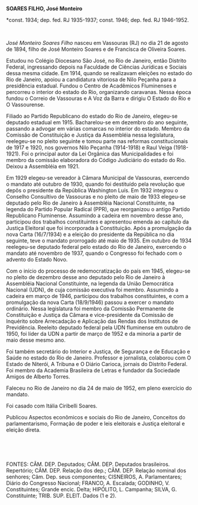 **SOARES FILHO, José Monteiro**

\*const. 1934; dep. fed. RJ 1935-1937; const. 1946; dep. fed. RJ
1946-1952.

 

*José Monteiro Soares Filho* nasceu em Vassouras (RJ) no dia 21 de
agosto de 1894, filho de José Monteiro Soares e de Francisca de Oliveira
Soares.

Estudou no Colégio Diocesano São José, no Rio de Janeiro, então Distrito
Federal, ingressando depois na Faculdade de Ciências Jurídicas e Sociais
dessa mesma cidade. Em 1914, quando se realizavam eleições no estado do
Rio de Janeiro, apoiou a candidatura vitoriosa de Nilo Peçanha para a
presidência estadual. Fundou o Centro de Acadêmicos Fluminenses e
percorreu o interior do estado do Rio, organizando caravanas. Nessa
época fundou o Correio de Vassouras e A Voz da Barra e dirigiu O Estado
do Rio e O Vassourense.

Filiado ao Partido Republicano do estado do Rio de Janeiro, elegeu-se
deputado estadual em 1915. Bacharelou-se em dezembro do ano seguinte,
passando a advogar em várias comarcas no interior do estado. Membro da
Comissão de Constituição e Justiça da Assembléia nessa legislatura,
reelegeu-se no pleito seguinte e tomou parte nas reformas
constitucionais de 1917 e 1920, nos governos Nilo Peçanha (1914-1918) e
Raul Veiga (1918-1921). Foi o principal autor da Lei Orgânica das
Municipalidades e foi membro da comissão elaboradora do Código
Judiciário do estado do Rio. Deixou a Assembléia em 1921.

Em 1929 elegeu-se vereador à Câmara Municipal de Vassouras, exercendo o
mandato até outubro de 1930, quando foi destituído pela revolução que
depôs o presidente da República Washington Luís. Em 1932 integrou o
Conselho Consultivo de Vassouras e no pleito de maio de 1933 elegeu-se
deputado pelo Rio de Janeiro à Assembléia Nacional Constituinte, na
legenda do Partido Popular Radical (PPR), que reorganizou o antigo
Partido Republicano Fluminense. Assumindo a cadeira em novembro desse
ano, participou dos trabalhos constituintes e apresentou emenda ao
capítulo da Justiça Eleitoral que foi incorporada à Constituição. Após a
promulgação da nova Carta (16/7/1934) e a eleição do presidente da
República no dia seguinte, teve o mandato prorrogado até maio de 1935.
Em outubro de 1934 reelegeu-se deputado federal pelo estado do Rio de
Janeiro, exercendo o mandato até novembro de 1937, quando o Congresso
foi fechado com o advento do Estado Novo.

Com o início do processo de redemocratização do país em 1945, elegeu-se
no pleito de dezembro desse ano deputado pelo Rio de Janeiro à
Assembléia Nacional Constituinte, na legenda da União Democrática
Nacional (UDN), de cuja comissão executiva foi membro. Assumindo a
cadeira em março de 1946, participou dos trabalhos constituintes, e com
a promulgação da nova Carta (18/9/1946) passou a exercer o mandato
ordinário. Nessa legislatura foi membro da Comissão Permanente de
Constituição e Justiça da Câmara e vice-presidente da Comissão de
Inquérito sobre Arrecadação e Aplicação das Rendas dos Institutos de
Previdência. Reeleito deputado federal pela UDN fluminense em outubro de
1950, foi líder da UDN a partir de março de 1952 e da minoria a partir
de maio desse mesmo ano.

Foi também secretário do Interior e Justiça, de Segurança e de Educação
e Saúde no estado do Rio de Janeiro. Professor e jornalista, colaborou
com O Estado de Niterói, A Tribuna e O Diário Carioca, jornais do
Distrito Federal. Foi membro da Academia Brasileira de Letras e fundador
da Sociedade Amigos de Alberto Torres.

Faleceu no Rio de Janeiro no dia 24 de maio de 1952, em pleno exercício
do mandato.

Foi casado com Itália Ciribelli Soares.

Publicou Aspectos econômicos e sociais do Rio de Janeiro, Conceitos do
parlamentarismo, Formação de poder e leis eleitorais e Justiça eleitoral
e eleição direta.

 

 

FONTES: CÂM. DEP. Deputados; CÂM. DEP. Deputados brasileiros.
Repertório; CÂM. DEP. Relação dos dep.; CÂM. DEP. Relação nominal dos
senhores; Câm. Dep. seus componentes; CISNEIROS, A. Parlamentares;
Diário do Congresso Nacional; FRANCO, A. Escalada; GODINHO, V.
Constituintes; Grande encic. Delta; HIPÓLITO, L. Campanha; SILVA, G.
Constituinte; TRIB. SUP. ELEIT. Dados (1 e 2).

 
